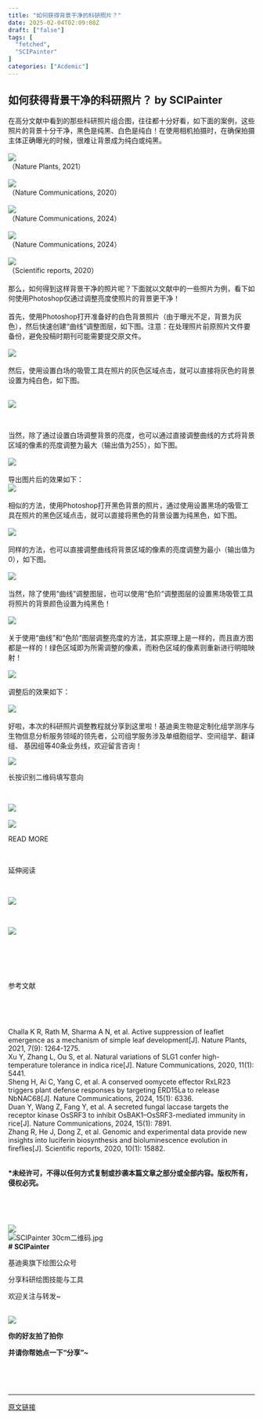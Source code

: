 ```yaml
---
title: "如何获得背景干净的科研照片？"
date: 2025-02-04T02:09:08Z
draft: ["false"]
tags: [
  "fetched",
  "SCIPainter"
]
categories: ["Acdemic"]
---
```

如何获得背景干净的科研照片？ by SCIPainter
------
<div><section data-mpa-powered-by="yiban.io"><span>在高分文献中看到的那些科研照片组合图，往往都十分好看，如下面的案例，这些照片的背景十分干净，黑色是纯黑、白色是纯白！在使用相机拍摄时，在确保拍摄主体正确曝光的时候，很难让背景成为纯白或纯黑。</span></section><section><span><br></span></section><section><img data-imgfileid="100064362" data-ratio="0.8018518518518518" data-src="https://mmbiz.qpic.cn/sz_mmbiz_png/tgUVxVRjT6mtxnXkcztCxa1Jjx6sFic8MFoOl7yvme6IbLialnf2o3CVxRzs0mXof6g7HNe4Ld2XQMlSPovV5aibA/640?wx_fmt=png&amp;from=appmsg" data-type="png" data-w="1080" src="https://mmbiz.qpic.cn/sz_mmbiz_png/tgUVxVRjT6mtxnXkcztCxa1Jjx6sFic8MFoOl7yvme6IbLialnf2o3CVxRzs0mXof6g7HNe4Ld2XQMlSPovV5aibA/640?wx_fmt=png&amp;from=appmsg"></section><section><span>（Nature Plants, 2021）</span></section><section><span><br></span></section><section><img data-imgfileid="100064361" data-ratio="0.6898148148148148" data-src="https://mmbiz.qpic.cn/sz_mmbiz_png/tgUVxVRjT6mtxnXkcztCxa1Jjx6sFic8MXhWf5qj7t5AElupvM5KHXFse12qwzNiaXIj0Qf8qNhh6zUExVEqEicdQ/640?wx_fmt=png&amp;from=appmsg" data-type="png" data-w="1080" src="https://mmbiz.qpic.cn/sz_mmbiz_png/tgUVxVRjT6mtxnXkcztCxa1Jjx6sFic8MXhWf5qj7t5AElupvM5KHXFse12qwzNiaXIj0Qf8qNhh6zUExVEqEicdQ/640?wx_fmt=png&amp;from=appmsg"></section><section><span>（Nature Communications, 2020）</span></section><section><span><br></span></section><section><img data-imgfileid="100064360" data-ratio="0.4824074074074074" data-src="https://mmbiz.qpic.cn/sz_mmbiz_png/tgUVxVRjT6mtxnXkcztCxa1Jjx6sFic8MtPRMZhneDqfYpib3mCftz8hrDdnH9jXUyrLqibOhB0WYeDdg5iaut97Hw/640?wx_fmt=png&amp;from=appmsg" data-type="png" data-w="1080" src="https://mmbiz.qpic.cn/sz_mmbiz_png/tgUVxVRjT6mtxnXkcztCxa1Jjx6sFic8MtPRMZhneDqfYpib3mCftz8hrDdnH9jXUyrLqibOhB0WYeDdg5iaut97Hw/640?wx_fmt=png&amp;from=appmsg"></section><section><span>（Nature Communications, 2024）</span></section><section><span><br></span></section><section><img data-imgfileid="100064359" data-ratio="0.5425925925925926" data-src="https://mmbiz.qpic.cn/sz_mmbiz_png/tgUVxVRjT6mtxnXkcztCxa1Jjx6sFic8MAW0lKBMuobBMoh97m1iawraqM9JPhy6siaCLQ3ZibpibBHYSNLClvhEZbA/640?wx_fmt=png&amp;from=appmsg" data-type="png" data-w="1080" src="https://mmbiz.qpic.cn/sz_mmbiz_png/tgUVxVRjT6mtxnXkcztCxa1Jjx6sFic8MAW0lKBMuobBMoh97m1iawraqM9JPhy6siaCLQ3ZibpibBHYSNLClvhEZbA/640?wx_fmt=png&amp;from=appmsg"></section><section><span>（Nature Communications, 2024）</span></section><section><span><br></span></section><section><img data-imgfileid="100064363" data-ratio="0.9796296296296296" data-src="https://mmbiz.qpic.cn/sz_mmbiz_png/tgUVxVRjT6mtxnXkcztCxa1Jjx6sFic8Mms5pKCJvH4NwdtmVdNlBnbDvMSfhDC7KJFSQmt0ZdSwF4dfK0rcm7w/640?wx_fmt=png&amp;from=appmsg" data-type="png" data-w="1080" src="https://mmbiz.qpic.cn/sz_mmbiz_png/tgUVxVRjT6mtxnXkcztCxa1Jjx6sFic8Mms5pKCJvH4NwdtmVdNlBnbDvMSfhDC7KJFSQmt0ZdSwF4dfK0rcm7w/640?wx_fmt=png&amp;from=appmsg"></section><section><span>（Scientific reports, 2020）</span></section><section><span><br></span></section><section><span>那么，如何得到这样背景干净的照片呢？下面就以文献中的一些照片为例，看下如何使用Photoshop仅通过调整亮度使照片的背景更干净！</span></section><section><span><br></span></section><section><span>首先，使用Photoshop打开准备好的白色背景照片（由于曝光不足，背景为灰色），然后快速创建“曲线”调整图层，如下图。注意：在处理照片前原照片文件要备份，避免投稿时期刊可能需要提交原文件。</span></section><section><span><br></span></section><section><img data-imgfileid="100064364" data-ratio="0.6175925925925926" data-src="https://mmbiz.qpic.cn/sz_mmbiz_gif/tgUVxVRjT6mtxnXkcztCxa1Jjx6sFic8MTUxXo1gL3z8R8F6iaXvxEiao48TpAkvBibtkibibickxALHyqSrTicd0kstTg/640?wx_fmt=gif&amp;from=appmsg" data-type="gif" data-w="1080" src="https://mmbiz.qpic.cn/sz_mmbiz_gif/tgUVxVRjT6mtxnXkcztCxa1Jjx6sFic8MTUxXo1gL3z8R8F6iaXvxEiao48TpAkvBibtkibibickxALHyqSrTicd0kstTg/640?wx_fmt=gif&amp;from=appmsg"></section><section><span><br></span></section><section><span>然后，使用设置白场的吸管工具在照片的灰色区域点击，就可以直接将灰色的背景设置为纯白色，如下图。</span></section><section><br></section><p><img data-imgfileid="100064383" data-ratio="0.6175925925925926" data-src="https://mmbiz.qpic.cn/sz_mmbiz_gif/tgUVxVRjT6mtxnXkcztCxa1Jjx6sFic8M2N6I6IDa3RTVKZjrhiaRPcO7TBlZMYfjJwJv0uoLTouCEYWAHFY3EZQ/640?wx_fmt=gif&amp;from=appmsg" data-type="gif" data-w="1080" src="https://mmbiz.qpic.cn/sz_mmbiz_gif/tgUVxVRjT6mtxnXkcztCxa1Jjx6sFic8M2N6I6IDa3RTVKZjrhiaRPcO7TBlZMYfjJwJv0uoLTouCEYWAHFY3EZQ/640?wx_fmt=gif&amp;from=appmsg"></p><p><br></p><section><span>当然，除了通过设置白场调整背景的亮度，也可以通过直接调整曲线的方式将背景区域的像素的亮度调整为最大（输出值为255），如下图。</span></section><section><span><br></span></section><section><img data-imgfileid="100064367" data-ratio="0.6175925925925926" data-src="https://mmbiz.qpic.cn/sz_mmbiz_gif/tgUVxVRjT6mtxnXkcztCxa1Jjx6sFic8M3OsL7vFlI18WicJQo3R4EfAQXzjaTwdqAvfeMygNlLrlTjx1N23PUicw/640?wx_fmt=gif&amp;from=appmsg" data-type="gif" data-w="1080" src="https://mmbiz.qpic.cn/sz_mmbiz_gif/tgUVxVRjT6mtxnXkcztCxa1Jjx6sFic8M3OsL7vFlI18WicJQo3R4EfAQXzjaTwdqAvfeMygNlLrlTjx1N23PUicw/640?wx_fmt=gif&amp;from=appmsg"></section><section><span><br></span></section><section><span>导出图片后的效果如下：</span></section><section><img data-imgfileid="100064366" data-ratio="0.8485549132947977" data-src="https://mmbiz.qpic.cn/sz_mmbiz_png/tgUVxVRjT6mtxnXkcztCxa1Jjx6sFic8Mzh9w3GX6yHhobn8YdEhibwjva4rnB3dW2xESKFw3Y4UpqTcGbrPIKXA/640?wx_fmt=png&amp;from=appmsg" data-type="png" data-w="865" src="https://mmbiz.qpic.cn/sz_mmbiz_png/tgUVxVRjT6mtxnXkcztCxa1Jjx6sFic8Mzh9w3GX6yHhobn8YdEhibwjva4rnB3dW2xESKFw3Y4UpqTcGbrPIKXA/640?wx_fmt=png&amp;from=appmsg"></section><section><span><br></span></section><section><span>相似的方法，使用Photoshop打开黑色背景的照片，通过使用设置黑场的吸管工具在照片的黑色区域点击，就可以直接将黑色的背景设置为纯黑色，如下图。</span></section><section><span><br></span></section><section><img data-imgfileid="100064365" data-ratio="0.6175925925925926" data-src="https://mmbiz.qpic.cn/sz_mmbiz_gif/tgUVxVRjT6mtxnXkcztCxa1Jjx6sFic8MkwA1D678Oic7zQs5QYeT6grebFcc3KSkT1u64QwBXDqMiaXP1icjxJDRA/640?wx_fmt=gif&amp;from=appmsg" data-type="gif" data-w="1080" src="https://mmbiz.qpic.cn/sz_mmbiz_gif/tgUVxVRjT6mtxnXkcztCxa1Jjx6sFic8MkwA1D678Oic7zQs5QYeT6grebFcc3KSkT1u64QwBXDqMiaXP1icjxJDRA/640?wx_fmt=gif&amp;from=appmsg"></section><section><span><br></span></section><section><span>同样的方法，也可以直接调整曲线将背景区域的像素的亮度调整为最小（输出值为0），如下图。</span></section><section><br></section><section><img data-imgfileid="100064368" data-ratio="0.7080630213160334" data-src="https://mmbiz.qpic.cn/sz_mmbiz_gif/tgUVxVRjT6mtxnXkcztCxa1Jjx6sFic8M5hvu17HuUtpIIPXAurajyJAK1mMPljibNpo39GZWTOhkdkOI3mGKPDQ/640?wx_fmt=gif&amp;from=appmsg" data-type="gif" data-w="1079" src="https://mmbiz.qpic.cn/sz_mmbiz_gif/tgUVxVRjT6mtxnXkcztCxa1Jjx6sFic8M5hvu17HuUtpIIPXAurajyJAK1mMPljibNpo39GZWTOhkdkOI3mGKPDQ/640?wx_fmt=gif&amp;from=appmsg"></section><section><span><br></span></section><section><span>当然，除了使用“曲线”调整图层，也可以使用“色阶”调整图层的设置黑场吸管工具将照片的背景颜色设置为纯黑色！</span></section><section><br></section><section><img data-imgfileid="100064370" data-ratio="0.6175925925925926" data-src="https://mmbiz.qpic.cn/sz_mmbiz_png/tgUVxVRjT6mtxnXkcztCxa1Jjx6sFic8MHa8mIUIicHxrONibjVZjvPv8NK9aQpmemqZ7ZDW5YJ38JYTC124nPFIQ/640?wx_fmt=png&amp;from=appmsg" data-type="png" data-w="1080" src="https://mmbiz.qpic.cn/sz_mmbiz_png/tgUVxVRjT6mtxnXkcztCxa1Jjx6sFic8MHa8mIUIicHxrONibjVZjvPv8NK9aQpmemqZ7ZDW5YJ38JYTC124nPFIQ/640?wx_fmt=png&amp;from=appmsg"></section><section><span><br></span></section><section><span>关于使用“曲线”和“色阶”图层调整亮度的方法，其实原理上是一样的，而且直方图都是一样的！绿色区域即为所需调整的像素，而粉色区域的像素则重新进行明暗映射！</span></section><section><br></section><section><img data-imgfileid="100064369" data-ratio="0.6574074074074074" data-src="https://mmbiz.qpic.cn/sz_mmbiz_png/tgUVxVRjT6mtxnXkcztCxa1Jjx6sFic8MF9QX8Vqw08ABjEKNyXp6VicI2ucp7TahMqh7Kc3qr6V47g2Ah2ESI1A/640?wx_fmt=png&amp;from=appmsg" data-type="png" data-w="1080" src="https://mmbiz.qpic.cn/sz_mmbiz_png/tgUVxVRjT6mtxnXkcztCxa1Jjx6sFic8MF9QX8Vqw08ABjEKNyXp6VicI2ucp7TahMqh7Kc3qr6V47g2Ah2ESI1A/640?wx_fmt=png&amp;from=appmsg"></section><section><span><br></span></section><section><span>调整后的效果如下：</span></section><section><br></section><section><img data-imgfileid="100064371" data-ratio="1.1104972375690607" data-src="https://mmbiz.qpic.cn/sz_mmbiz_png/tgUVxVRjT6mtxnXkcztCxa1Jjx6sFic8METMIc8JxpCHKlsJaKtoFXoicMx7YKNG5MJGXNYAExX1ibk1CicDCJb2Cg/640?wx_fmt=png&amp;from=appmsg" data-type="png" data-w="724" src="https://mmbiz.qpic.cn/sz_mmbiz_png/tgUVxVRjT6mtxnXkcztCxa1Jjx6sFic8METMIc8JxpCHKlsJaKtoFXoicMx7YKNG5MJGXNYAExX1ibk1CicDCJb2Cg/640?wx_fmt=png&amp;from=appmsg"></section><section><span><br></span></section><section><span>好啦，本次的科研照片调整教程就分享到这里啦！</span><span>基迪奥生物</span><span>是定制化组学测序与生物信息分析服务领域的领先者，公司组学服务涉及单细胞组学、空间组学、翻译组、 基因组等40条业务线，欢迎留言咨询！</span></section><p><img data-imgfileid="100064388" data-ratio="1" data-s="300,640" data-src="https://mmbiz.qpic.cn/sz_mmbiz_png/tgUVxVRjT6n8DRic77wTrk8vibV3a3HK1Pe5g78Sfyic6228ibUMKf0dEnYpMEfe9libzZgicLQ0BBFMS64TNbuDyA4w/640?wx_fmt=png&amp;from=appmsg" data-type="png" data-w="500" src="https://mmbiz.qpic.cn/sz_mmbiz_png/tgUVxVRjT6n8DRic77wTrk8vibV3a3HK1Pe5g78Sfyic6228ibUMKf0dEnYpMEfe9libzZgicLQ0BBFMS64TNbuDyA4w/640?wx_fmt=png&amp;from=appmsg"></p><p><span>长按识别二维码填写意向</span></p><p><br mpa-from-tpl="t"></p><section data-mpa-template="t" mpa-from-tpl="t"><section data-mpa-template="t" mpa-from-tpl="t"><section data-mid="" mpa-from-tpl="t"><section data-mid="" mpa-from-tpl="t"><section data-mid="" mpa-from-tpl="t"><section data-mid="" mpa-from-tpl="t"><img data-imgfileid="503537932" data-ratio="0.5845070422535211" data-src="https://mmbiz.qpic.cn/mmbiz_png/b2NBibtPFhOXN1Rh1Y1ibC8AgJhOXqiay3X14awZPPYbNCb5iaqbLWGF6DNYjrp8kZ3n2fYUjQnaO9Bvj1mR14OBYA/640?from=appmsg&amp;wx_fmt=png" data-w="284" src="https://mmbiz.qpic.cn/mmbiz_png/b2NBibtPFhOXN1Rh1Y1ibC8AgJhOXqiay3X14awZPPYbNCb5iaqbLWGF6DNYjrp8kZ3n2fYUjQnaO9Bvj1mR14OBYA/640?from=appmsg&amp;wx_fmt=png"></section><section data-mid="" mpa-from-tpl="t"><br mpa-from-tpl="t"></section><section data-mid="" mpa-from-tpl="t"><section data-mid="" mpa-from-tpl="t"><section data-mid="" mpa-from-tpl="t"><img data-imgfileid="503537930" data-ratio="0.1875" data-src="https://mmbiz.qpic.cn/mmbiz_png/bBibQ23V3Ntgrq38h2o2ibqviaXVkG7lGBEFcN6YkiauqGrt4uSIQS0ogZsAhKFomNsIjLgm8W9nZWAqiaicYG26iaLfQ/640?from=appmsg&amp;wx_fmt=png" data-w="64" src="https://mmbiz.qpic.cn/mmbiz_png/bBibQ23V3Ntgrq38h2o2ibqviaXVkG7lGBEFcN6YkiauqGrt4uSIQS0ogZsAhKFomNsIjLgm8W9nZWAqiaicYG26iaLfQ/640?from=appmsg&amp;wx_fmt=png"></section><section data-mid="" mpa-from-tpl="t"><p data-mid="">READ MORE</p></section></section><section data-mid="" mpa-from-tpl="t"><br mpa-from-tpl="t"></section><section data-mid="" mpa-from-tpl="t"><p data-mid=""><span data-mid="">延伸阅读</span></p></section></section></section></section></section></section></section><p><br></p><p><a target="_blank" href="http://mp.weixin.qq.com/s?__biz=MzIyOTY3MDA3MA==&amp;mid=2247542726&amp;idx=1&amp;sn=cc64351390ff79fcc3e138419cb53430&amp;chksm=e8bd4a1fdfcac3096d381d0677734f058a0674fdfb8f72ace7579e38db00da883b23554318f6&amp;scene=21#wechat_redirect" textvalue="一眼被老板夸的结果图这样画！超简单超丝滑" linktype="image" imgurl="https://mmbiz.qpic.cn/sz_mmbiz_jpg/tgUVxVRjT6mHo268k3HfSgXVlCCQXnelPDicyG0PxNY2CTwyiao2II62msd8wkXd9pD8SMqELanzuZl0UFUwufgA/0?wx_fmt=jpeg&amp;from=appmsg" imgdata="[object Object]" data-itemshowtype="0" tab="innerlink" data-linktype="1"><span><img data-galleryid="" data-imgfileid="100061143" data-ratio="0.4685185185185185" data-s="300,640" data-src="https://mmbiz.qpic.cn/sz_mmbiz_jpg/tgUVxVRjT6mHo268k3HfSgXVlCCQXnelPDicyG0PxNY2CTwyiao2II62msd8wkXd9pD8SMqELanzuZl0UFUwufgA/640?wx_fmt=jpeg&amp;from=appmsg" data-type="jpeg" data-w="1080" src="https://mmbiz.qpic.cn/sz_mmbiz_jpg/tgUVxVRjT6mHo268k3HfSgXVlCCQXnelPDicyG0PxNY2CTwyiao2II62msd8wkXd9pD8SMqELanzuZl0UFUwufgA/640?wx_fmt=jpeg&amp;from=appmsg"></span></a><br></p><p><br></p><p><a target="_blank" href="http://mp.weixin.qq.com/s?__biz=MzIyOTY3MDA3MA==&amp;mid=2247544883&amp;idx=1&amp;sn=8fd4832728bc9f131234a522eedb31e2&amp;chksm=e8bd5deadfcad4fc28021bcaa2ec520ef88d54cdc39a7d4bbde8621e8a0c516bf9167a1416f8&amp;scene=21#wechat_redirect" textvalue="转录组测序之后还能做什么？分享一种表观遗传新技术" linktype="image" imgurl="https://mmbiz.qpic.cn/sz_mmbiz_jpg/tgUVxVRjT6kTnCDxrSSjpJWIEDWO6xpRIpLQPrlJozU63fGL3MHlP5wzppkv87db2vkH9tbzP4OlicTPaYv5gXQ/0?wx_fmt=jpeg&amp;from=appmsg" imgdata="[object Object]" data-itemshowtype="11" tab="innerlink" data-linktype="1"><span><img data-galleryid="" data-imgfileid="100061266" data-ratio="0.4685185185185185" data-s="300,640" data-src="https://mmbiz.qpic.cn/sz_mmbiz_jpg/tgUVxVRjT6kTnCDxrSSjpJWIEDWO6xpRIpLQPrlJozU63fGL3MHlP5wzppkv87db2vkH9tbzP4OlicTPaYv5gXQ/640?wx_fmt=jpeg&amp;from=appmsg" data-type="jpeg" data-w="1080" src="https://mmbiz.qpic.cn/sz_mmbiz_jpg/tgUVxVRjT6kTnCDxrSSjpJWIEDWO6xpRIpLQPrlJozU63fGL3MHlP5wzppkv87db2vkH9tbzP4OlicTPaYv5gXQ/640?wx_fmt=jpeg&amp;from=appmsg"></span></a><br></p><p><br></p><section data-mpa-template="t" mpa-from-tpl="t"><section data-mpa-template="t" data-mpa-template-id="648" data-mpa-category="模板" mpa-from-tpl="t"><section data-mpa-category="模板" data-mid="" mpa-from-tpl="t"><section data-mid="" mpa-from-tpl="t"><section data-mid="" mpa-from-tpl="t"><section data-mid="" mpa-from-tpl="t"><section data-mid="" mpa-from-tpl="t"><br mpa-from-tpl="t"></section><section data-mid="" mpa-from-tpl="t"><br mpa-from-tpl="t"></section><section data-mid="" mpa-from-tpl="t"><section data-mid="" mpa-from-tpl="t"><p data-mid=""><span mpa-is-content="t">参考文献</span></p></section><section data-mid="" mpa-from-tpl="t"><br mpa-from-tpl="t"></section></section></section><section data-mid="" mpa-from-tpl="t"><p data-mid=""><br></p></section></section></section></section></section></section><section><span>Challa K R, Rath M, Sharma A N, et al. Active suppression of leaflet emergence as a mechanism of simple leaf development[J]. Nature Plants, 2021, 7(9): 1264-1275.</span></section><section><span>Xu Y, Zhang L, Ou S, et al. Natural variations of SLG1 confer high-temperature tolerance in indica rice[J]. Nature Communications, 2020, 11(1): 5441.</span></section><section><span>Sheng H, Ai C, Yang C, et al. A conserved oomycete effector RxLR23 triggers plant defense responses by targeting ERD15La to release NbNAC68[J]. Nature Communications, 2024, 15(1): 6336.</span></section><section><span>Duan Y, Wang Z, Fang Y, et al. A secreted fungal laccase targets the receptor kinase OsSRF3 to inhibit OsBAK1–OsSRF3-mediated immunity in rice[J]. Nature Communications, 2024, 15(1): 7891.</span></section><section><span>Zhang R, He J, Dong Z, et al. Genomic and experimental data provide new insights into luciferin biosynthesis and bioluminescence evolution in fireflies[J]. Scientific reports, 2020, 10(1): 15882.</span></section><section><span><br></span></section><p><strong><span>*未经许可，不得以任何方式复制或抄袭本篇文章之部分或全部内容。版权所有，侵权必究。</span></strong></p><p><br></p><section><mp-common-profile data-pluginname="mpprofile" data-id="MzA5NzQzOTgzMw==" data-headimg="http://mmbiz.qpic.cn/mmbiz_png/6kvRq2WRXpiadbSLFQicLXEWj2GOlicE5ib53jkfcjIxv63JnP68reVXewhA5Ay8YglUjot7zV2NAdvDU2SfjH1Mwg/0?wx_fmt=png" data-nickname="基迪奥生物" data-alias="gene-denovo" data-signature="广州基迪奥生物官方公众号，小奥每天分享前沿组学知识、实用生信软件技巧、酷炫绘图技能。我们的目标是，助您达到更高的科研领域。" data-from="0" data-is_biz_ban="0" data-service_type="1"></mp-common-profile></section><p><br></p><section data-role="outer" label="Powered by 135editor.com"><section data-tools="135编辑器" data-id="105648"><section><section data-role="outer" label="Powered by 135editor.com"><section data-tools="135编辑器" data-id="105648"><section><section><img data-ratio="0.8780487804878049" data-src="https://mmbiz.qpic.cn/sz_mmbiz_png/tgUVxVRjT6kCKJYcEqEIfoJYG621mPJE8VibmibGU0Jxic9iabARVRH0FT6BNE8VAglWFXBPibFAU7a6tWGibSs8wyUg/640?wx_fmt=png" data-type="png" data-w="41" data-width="100%" data-imgfileid="100064386" src="https://mmbiz.qpic.cn/sz_mmbiz_png/tgUVxVRjT6kCKJYcEqEIfoJYG621mPJE8VibmibGU0Jxic9iabARVRH0FT6BNE8VAglWFXBPibFAU7a6tWGibSs8wyUg/640?wx_fmt=png"></section><section><section><section data-width="35%"><section><section data-width="100%"><img data-imgfileid="100064387" data-ratio="1" data-src="https://mmbiz.qpic.cn/sz_mmbiz_jpg/tgUVxVRjT6kCKJYcEqEIfoJYG621mPJEv5etCBwHicqbEPwnVrkpaasxqaVibM4mT2JdIuN6yTlYWDD4mL5A427A/640?wx_fmt=jpeg" data-type="jpeg" data-w="860" data-width="100%" title="SCIPainter 30cm二维码.jpg" src="https://mmbiz.qpic.cn/sz_mmbiz_jpg/tgUVxVRjT6kCKJYcEqEIfoJYG621mPJEv5etCBwHicqbEPwnVrkpaasxqaVibM4mT2JdIuN6yTlYWDD4mL5A427A/640?wx_fmt=jpeg"></section></section></section><section data-width="50%"><section><section data-brushtype="text"><span><strong># SCIPainter</strong></span></section><section data-brushtype="text" hm_fix="361:593"><p>基迪奥旗下绘图公众号</p><p>分享科研绘图技能与工具</p><p>欢迎关注与转发~</p></section></section></section></section></section></section></section></section><section><br></section></section></section><section data-role="paragraph"><section><section powered-by="xiumi.us"><section><section powered-by="xiumi.us"><section><img data-ratio="1" data-src="https://mmbiz.qpic.cn/sz_mmbiz_gif/tgUVxVRjT6kCKJYcEqEIfoJYG621mPJEgMd0aMPtmrDjiaX8sBhfhicVteeHf1JicexSpUbS3fdS9SiboUVN7guaPw/640?wx_fmt=gif" data-type="gif" data-w="400" data-imgfileid="100064384" src="https://mmbiz.qpic.cn/sz_mmbiz_gif/tgUVxVRjT6kCKJYcEqEIfoJYG621mPJEgMd0aMPtmrDjiaX8sBhfhicVteeHf1JicexSpUbS3fdS9SiboUVN7guaPw/640?wx_fmt=gif"></section></section></section><section><section powered-by="xiumi.us"><section><p><span><strong>你的好友拍了拍你</strong></span></p><p><span><strong>并请你帮她点一下</strong></span><strong><span>“分享”</span></strong><span><strong><span>~</span></strong></span></p></section></section></section></section></section><p><br></p></section></section><section><span><br></span></section><p><mp-style-type data-value="10000"></mp-style-type></p></div>  
<hr>
<a href="https://mp.weixin.qq.com/s/iZsw5OerNScRPGVviVf32g",target="_blank" rel="noopener noreferrer">原文链接</a>
